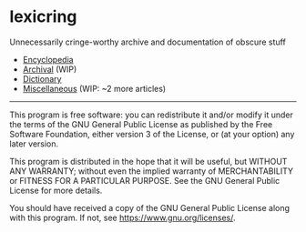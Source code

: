 # lexicring
Unnecessarily cringe-worthy archive and documentation of obscure stuff

* [Encyclopedia](/wiki)
* [Archival](/archival) (WIP)
* [Dictionary](/dict)
* [Miscellaneous](/misc) (WIP: ~2 more articles)

---

This program is free software: you can redistribute it and/or modify
it under the terms of the GNU General Public License as published by
the Free Software Foundation, either version 3 of the License, or
(at your option) any later version.

This program is distributed in the hope that it will be useful,
but WITHOUT ANY WARRANTY; without even the implied warranty of
MERCHANTABILITY or FITNESS FOR A PARTICULAR PURPOSE.  See the
GNU General Public License for more details.

You should have received a copy of the GNU General Public License
along with this program.  If not, see <https://www.gnu.org/licenses/>.
